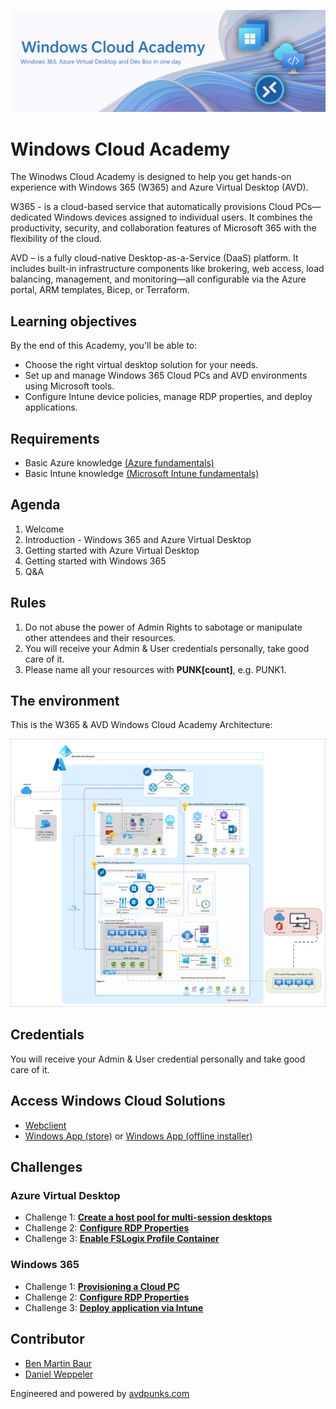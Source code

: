 ![header](Images/header.png)

# Windows Cloud Academy

The Winodws Cloud Academy is designed to help you get hands-on experience with Windows 365 (W365) and Azure Virtual Desktop (AVD). 

W365 - is a cloud-based service that automatically provisions Cloud PCs—dedicated Windows devices assigned to individual users. It combines the productivity, security, and collaboration features of Microsoft 365 with the flexibility of the cloud.

AVD – is a fully cloud-native Desktop-as-a-Service (DaaS) platform. It includes built-in infrastructure components like brokering, web access, load balancing, management, and monitoring—all configurable via the Azure portal, ARM templates, Bicep, or Terraform.

## Learning objectives 

By the end of this Academy, you'll be able to:

- Choose the right virtual desktop solution for your needs.
- Set up and manage Windows 365 Cloud PCs and AVD environments using Microsoft tools.
- Configure Intune device policies, manage RDP properties, and deploy applications.

## Requirements

- Basic Azure knowledge [(Azure fundamentals)](https://learn.microsoft.com/en-us/training/paths/azure-fundamentals-describe-azure-architecture-services/)
- Basic Intune knowledge [(Microsoft Intune fundamentals)](https://learn.microsoft.com/en-us/training/paths/endpoint-manager-fundamentals/)

## Agenda

1.	Welcome
2.	Introduction - Windows 365 and Azure Virtual Desktop
3. Getting started with Azure Virtual Desktop
4.	Getting started with Windows 365
5.	Q&A

## Rules

 1. Do not abuse the power of Admin Rights to sabotage or manipulate other attendees and their resources.
 2. You will receive your Admin & User credentials personally, take good care of it.
 3. Please name all your resources with **PUNK[count]**, e.g. PUNK1. 
 
 ## The environment
 
 This is the W365 & AVD Windows Cloud Academy Architecture:
 
 ![This image shows the Master Class Architecture](Images/DaaS-accelerator-baseline-architecture.png)
 
 ## Credentials
 
 You will receive your Admin & User credential personally and take good care of it.
 
 ## Access Windows Cloud Solutions
 
 - [Webclient](https://windows.cloud.microsoft/)
 - [Windows App (store)](https://apps.microsoft.com/detail/9N1F85V9T8BN) or [Windows App (offline installer)](https://go.microsoft.com/fwlink/?linkid=2262633)

 ## Challenges
 
 ### Azure Virtual Desktop
 
 - Challenge 1: **[Create a host pool for multi-session desktops](Challenges/AVD/01-AVD-Multi-Session-Hostpool.md)**
 - Challenge 2: **[Configure RDP Properties](Challenges/AVD/02-AVD-RDP-Properties.md)**
 - Challenge 3: **[Enable FSLogix Profile Container](Challenges/AVD/03-AVD-FSLogix.md)**
 
 ### Windows 365
 
 - Challenge 1: **[Provisioning a Cloud PC](Challenges/W365/01-W365-Provisioning-CPC.md)**
 - Challenge 2: **[Configure RDP Properties](Challenges/W365/02-W365-RDP-Properties.md)**
 - Challenge 3: **[Deploy application via Intune](Challenges/W365/03-W365-App-Deployment.md)**

## Contributor

- [Ben Martin Baur](https://www.linkedin.com/in/ben-martin-baur/)
- [Daniel Weppeler](https://www.linkedin.com/in/daniel-weppeler/)


Engineered and powered by [avdpunks.com](https://avdpunks.com)

